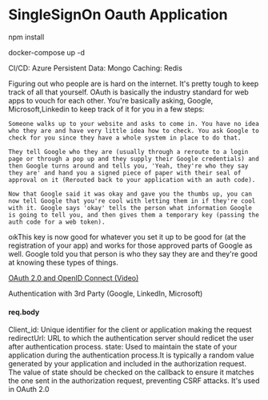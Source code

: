 # SingleSignOn Oauth Application

npm install

docker-compose up -d

CI/CD: Azure
Persistent Data: Mongo
Caching: Redis

Figuring out who people are is hard on the internet. It's pretty tough to keep track of all that yourself. OAuth is basically the industry standard for web apps to vouch for each other. You're basically asking, Google, Microsoft,Linkedin to keep track of it for you in a few steps:

    Someone walks up to your website and asks to come in. You have no idea who they are and have very little idea how to check. You ask Google to check for you since they have a whole system in place to do that.

    They tell Google who they are (usually through a reroute to a login page or through a pop up and they supply their Google credentials) and then Google turns around and tells you, 'Yeah, they're who they say they are' and hand you a signed piece of paper with their seal of approval on it (Rerouted back to your application with an auth code).

    Now that Google said it was okay and gave you the thumbs up, you can now tell Google that you're cool with letting them in if they're cool with it. Google says 'okay' tells the person what information Google is going to tell you, and then gives them a temporary key (passing the auth code for a web token).

oıkThis key is now good for whatever you set it up to be good for (at the registration of your app) and works for those approved parts of Google as well. Google told you that person is who they say they are and they're good at knowing these types of things.

[OAuth 2.0 and OpenID Connect (Video)](https://www.youtube.com/watch?v=996OiexHze0)

Authentication with 3rd Party (Google, LinkedIn, Microsoft)

#### req.body

Client_id: Unique identifier for the client or application making the request
redirectUrl: URL to which the authentication server should redicet the user
after authentication process.
state: Used to maintain the state of your application during the authentication
process.It is typically a random value generated by your application and included
in the authorization request. The value of state should be checked on the callback
to ensure it matches the one sent in the authorization request, preventing CSRF attacks.
It's used in OAuth 2.0
